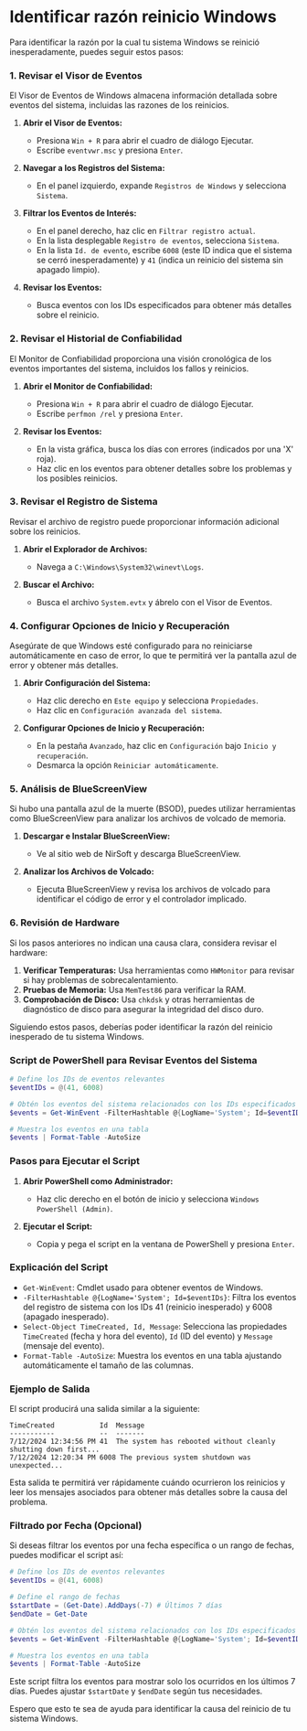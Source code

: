 # Identificar razón reinicio Windows

Para identificar la razón por la cual tu sistema Windows se reinició inesperadamente, puedes seguir estos pasos:

### 1. Revisar el Visor de Eventos
El Visor de Eventos de Windows almacena información detallada sobre eventos del sistema, incluidas las razones de los reinicios.

1. **Abrir el Visor de Eventos:**
   - Presiona `Win + R` para abrir el cuadro de diálogo Ejecutar.
   - Escribe `eventvwr.msc` y presiona `Enter`.

2. **Navegar a los Registros del Sistema:**
   - En el panel izquierdo, expande `Registros de Windows` y selecciona `Sistema`.

3. **Filtrar los Eventos de Interés:**
   - En el panel derecho, haz clic en `Filtrar registro actual`.
   - En la lista desplegable `Registro de eventos`, selecciona `Sistema`.
   - En la lista `Id. de evento`, escribe `6008` (este ID indica que el sistema se cerró inesperadamente) y `41` (indica un reinicio del sistema sin apagado limpio).

4. **Revisar los Eventos:**
   - Busca eventos con los IDs especificados para obtener más detalles sobre el reinicio. 

### 2. Revisar el Historial de Confiabilidad
El Monitor de Confiabilidad proporciona una visión cronológica de los eventos importantes del sistema, incluidos los fallos y reinicios.

1. **Abrir el Monitor de Confiabilidad:**
   - Presiona `Win + R` para abrir el cuadro de diálogo Ejecutar.
   - Escribe `perfmon /rel` y presiona `Enter`.

2. **Revisar los Eventos:**
   - En la vista gráfica, busca los días con errores (indicados por una 'X' roja).
   - Haz clic en los eventos para obtener detalles sobre los problemas y los posibles reinicios.

### 3. Revisar el Registro de Sistema
Revisar el archivo de registro puede proporcionar información adicional sobre los reinicios.

1. **Abrir el Explorador de Archivos:**
   - Navega a `C:\Windows\System32\winevt\Logs`.

2. **Buscar el Archivo:**
   - Busca el archivo `System.evtx` y ábrelo con el Visor de Eventos.

### 4. Configurar Opciones de Inicio y Recuperación
Asegúrate de que Windows esté configurado para no reiniciarse automáticamente en caso de error, lo que te permitirá ver la pantalla azul de error y obtener más detalles.

1. **Abrir Configuración del Sistema:**
   - Haz clic derecho en `Este equipo` y selecciona `Propiedades`.
   - Haz clic en `Configuración avanzada del sistema`.

2. **Configurar Opciones de Inicio y Recuperación:**
   - En la pestaña `Avanzado`, haz clic en `Configuración` bajo `Inicio y recuperación`.
   - Desmarca la opción `Reiniciar automáticamente`.

### 5. Análisis de BlueScreenView
Si hubo una pantalla azul de la muerte (BSOD), puedes utilizar herramientas como BlueScreenView para analizar los archivos de volcado de memoria.

1. **Descargar e Instalar BlueScreenView:**
   - Ve al sitio web de NirSoft y descarga BlueScreenView.

2. **Analizar los Archivos de Volcado:**
   - Ejecuta BlueScreenView y revisa los archivos de volcado para identificar el código de error y el controlador implicado.

### 6. Revisión de Hardware
Si los pasos anteriores no indican una causa clara, considera revisar el hardware:

1. **Verificar Temperaturas:** Usa herramientas como `HWMonitor` para revisar si hay problemas de sobrecalentamiento.
2. **Pruebas de Memoria:** Usa `MemTest86` para verificar la RAM.
3. **Comprobación de Disco:** Usa `chkdsk` y otras herramientas de diagnóstico de disco para asegurar la integridad del disco duro.

Siguiendo estos pasos, deberías poder identificar la razón del reinicio inesperado de tu sistema Windows.

### Script de PowerShell para Revisar Eventos del Sistema

```powershell
# Define los IDs de eventos relevantes
$eventIDs = @(41, 6008)

# Obtén los eventos del sistema relacionados con los IDs especificados
$events = Get-WinEvent -FilterHashtable @{LogName='System'; Id=$eventIDs} | Select-Object TimeCreated, Id, Message

# Muestra los eventos en una tabla
$events | Format-Table -AutoSize
```

### Pasos para Ejecutar el Script

1. **Abrir PowerShell como Administrador:**
   - Haz clic derecho en el botón de inicio y selecciona `Windows PowerShell (Admin)`.

2. **Ejecutar el Script:**
   - Copia y pega el script en la ventana de PowerShell y presiona `Enter`.

### Explicación del Script

- `Get-WinEvent`: Cmdlet usado para obtener eventos de Windows.
- `-FilterHashtable @{LogName='System'; Id=$eventIDs}`: Filtra los eventos del registro de sistema con los IDs 41 (reinicio inesperado) y 6008 (apagado inesperado).
- `Select-Object TimeCreated, Id, Message`: Selecciona las propiedades `TimeCreated` (fecha y hora del evento), `Id` (ID del evento) y `Message` (mensaje del evento).
- `Format-Table -AutoSize`: Muestra los eventos en una tabla ajustando automáticamente el tamaño de las columnas.

### Ejemplo de Salida

El script producirá una salida similar a la siguiente:

```
TimeCreated           Id  Message
-----------           --  -------
7/12/2024 12:34:56 PM 41  The system has rebooted without cleanly shutting down first...
7/12/2024 12:20:34 PM 6008 The previous system shutdown was unexpected...
```

Esta salida te permitirá ver rápidamente cuándo ocurrieron los reinicios y leer los mensajes asociados para obtener más detalles sobre la causa del problema.

### Filtrado por Fecha (Opcional)

Si deseas filtrar los eventos por una fecha específica o un rango de fechas, puedes modificar el script así:

```powershell
# Define los IDs de eventos relevantes
$eventIDs = @(41, 6008)

# Define el rango de fechas
$startDate = (Get-Date).AddDays(-7) # Últimos 7 días
$endDate = Get-Date

# Obtén los eventos del sistema relacionados con los IDs especificados y el rango de fechas
$events = Get-WinEvent -FilterHashtable @{LogName='System'; Id=$eventIDs; StartTime=$startDate; EndTime=$endDate} | Select-Object TimeCreated, Id, Message

# Muestra los eventos en una tabla
$events | Format-Table -AutoSize
```

Este script filtra los eventos para mostrar solo los ocurridos en los últimos 7 días. Puedes ajustar `$startDate` y `$endDate` según tus necesidades.

Espero que esto te sea de ayuda para identificar la causa del reinicio de tu sistema Windows.